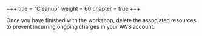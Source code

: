 +++
title = "Cleanup"
weight = 60
chapter = true
+++

Once you have finished with the workshop, delete the associated resources to prevent incurring ongoing charges in your AWS account.